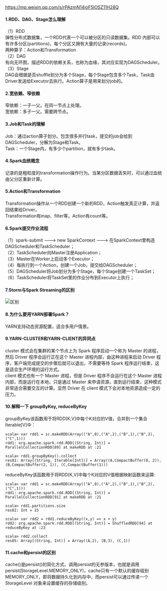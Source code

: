 https://mp.weixin.qq.com/s/rPAzmN14joF5lOSZ11H28Q
#### 1.RDD、DAG、Stage怎么理解
（1）RDD  
弹性分布式数据集，一个RDD代表一个可以被分区的只读数据集。RDD 内部可以有许多分区(partitions)，每个分区又拥有大量的记录(records)。  
两种算子：Action和Transformation  
（2）DAG  
有向无环图，描述RDD的依赖关系，也称为血缘，其对应实现为DAGScheduler。  
（3）Stage  
DAG会根据是否shuffle划分为多个Stage，每个Stage包含多个Task，Task由Driver发送给Executor去执行。Action算子是用来划分job的。  

#### 2.宽依赖、窄依赖
窄依赖：一子一父。在同一节点上处理。  
宽依赖：多子一父。需要跨节点。  

#### 3.Job和Task的理解
Job：通过action算子划分。包含很多并行task，提交的job会给到DAGScheduler，分解为Stage和Task。  
Task：一个Stage内，有多少个partition，就有多少task。  

#### 4.Spark血统概念
记录的是粗粒度的transformation操作行为。当某分区数据丢失时，可以通过血统由父分区重新计算。  

#### 5.Action和Transformation
Transformation操作从一个RDD创建一个新的RDD，Action触发真正计算，并返回结果给Driver。  
Transformation有map、filter等，Action有count等。  

#### 6.Spark提交作业流程
（1）spark-submit ---> new SparkContext ---> 在SparkContext里构造DAGScheduler和TaskScheduler；  
（2）TaskScheduler向Master注册Application；  
（3）Master在Worker上启动多个Executor；  
（4）每执行到一个Action，创建一个Job，提交给DAGScheduler；  
（5）DAGScheduler将Job划分为多个Stage，每个Stage创建一个TaskSet；  
（6）TaskScheduler将TaskSet里的作业分布到Executor上执行；  

#### 7.Storm与Spark Streaming的区别
![区别](https://mmbiz.qpic.cn/mmbiz_png/UdK9ByfMT2OSwS8tHQeMicc0egREicTZ5ReicfWZQEnOicP6cB9Co4Z6SXrEAsqwsKbAY9aSRORx2Ofs9iaApOxnCcg/640?wx_fmt=png&tp=webp&wxfrom=5&wx_lazy=1&wx_co=1)  

#### 8.为什么要用YARN部署Spark？  
YARN支持动态资源配置，适合多用户情景。  

#### 9.YARN-CLUSTER和YARN-CLIENT的异同点
cluster 模式会在集群的某个节点上为 Spark 程序启动一个称为 Master 的进程，然后 Driver 程序会运行正在这个 Master 进程内部，由这种进程来启动 Driver 程序，客户端完成提交的步骤后就可以退出，不需要等待 Spark 程序运行结束，这是适合生产环境的运行方式。  
client 模式也有一个 Master 进程，但是 Driver 程序不会运行在这个 Master 进程内部，而是运行在本地，只是通过 Master 来申请资源，直到运行结束，这种模式非常适合需要交互的计算。显然 Driver 在 client 模式下会对本地资源造成一定的压力。  

#### 10.解释一下 groupByKey, reduceByKey
groupByKey该函数用于将RDD[K,V]中每个K对应的V值，合并到一个集合Iterable[V]中：  
```
scala> var rdd1 = sc.makeRDD(Array(("A",0),("A",2),("B",1),("B",2),("C",1)))
rdd1: org.apache.spark.rdd.RDD[(String, Int)] = ParallelCollectionRDD[89] at makeRDD at :21
 
scala> rdd1.groupByKey().collect
res81: Array[(String, Iterable[Int])] = Array((A,CompactBuffer(0, 2)), (B,CompactBuffer(2, 1)), (C,CompactBuffer(1)))
```

reduceByKey该函数用于将RDD[K,V]中每个K对应的V值根据映射函数来运算:  
```
scala> var rdd1 = sc.makeRDD(Array(("A",0),("A",2),("B",1),("B",2),("C",1)))
rdd1: org.apache.spark.rdd.RDD[(String, Int)] = ParallelCollectionRDD[91] at makeRDD at :21
 
scala> rdd1.partitions.size
res82: Int = 15
 
scala> var rdd2 = rdd1.reduceByKey((x,y) => x + y)
rdd2: org.apache.spark.rdd.RDD[(String, Int)] = ShuffledRDD[94] at reduceByKey at :23
 
scala> rdd2.collect
res85: Array[(String, Int)] = Array((A,2), (B,3), (C,1))
```

#### 11.cache和persist的区别
cache()是persist()的简化方式，调用persist的无参版本，也就是调用persist(StorageLevel.MEMORY_ONLY)，cache只有一个默认的缓存级别MEMORY_ONLY，即将数据持久化到内存中，而persist可以通过传递一个 StorageLevel 对象来设置缓存的存储级别。






















